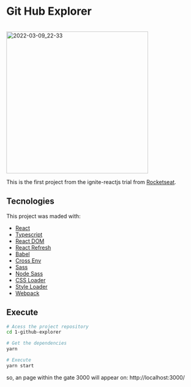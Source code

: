 # Git Hub Explorer
<br/>
<img width="370" alt="2022-03-09_22-33" src="https://user-images.githubusercontent.com/58491622/157569965-3ef60dcd-d416-4bd3-bc14-8342482b9e55.png">

This is the first project from the ignite-reactjs trial from [Rocketseat](https://github.com/Rocketseat).

## Tecnologies
This project was maded with:
- [React](https://reactjs.org/)
- [Typescript](https://www.typescriptlang.org/)
- [React DOM](https://pt-br.reactjs.org/docs/react-dom.html)
- [React Refresh](https://www.npmjs.com/package/react-refresh)
- [Babel](https://babeljs.io/)
- [Cross Env](https://github.com/kentcdodds/cross-env#readme)
- [Sass](https://sass-lang.com/)
- [Node Sass](https://github.com/sass/node-sass)
- [CSS Loader](https://webpack.js.org/loaders/css-loader/)
- [Style Loader](https://webpack.js.org/loaders/style-loader/)
- [Webpack](https://webpack.js.org/)

## Execute

```bash
# Acess the project repository
cd 1-github-explorer
```
```bash
# Get the dependencies
yarn
```

```bash
# Execute
yarn start
```

so, an page within the gate 3000 will appear on: http://localhost:3000/
